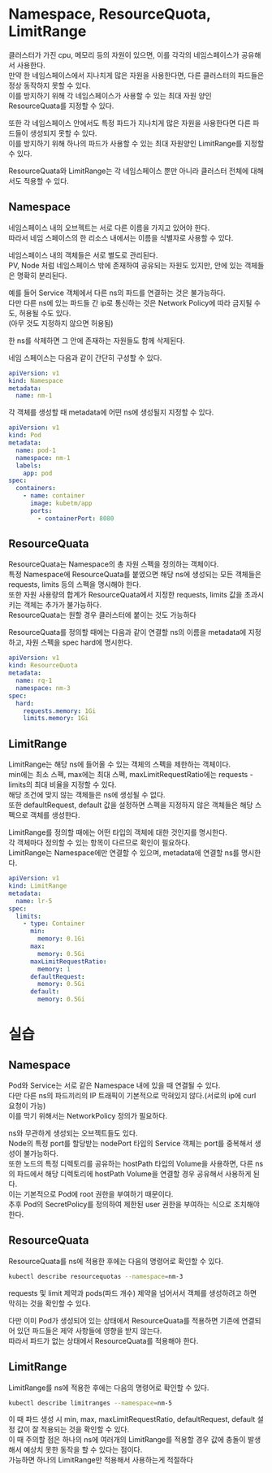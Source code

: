 # Namespace, ResourceQuota, LimitRange

클러스터가 가진 cpu, 메모리 등의 자원이 있으면, 이를 각각의 네임스페이스가 공유해서 사용한다.  
만약 한 네임스페이스에서 지나치게 많은 자원을 사용한다면, 다른 클러스터의 파드들은 정상 동작하지 못할 수 있다.  
이를 방지하기 위해 각 네임스페이스가 사용할 수 있는 최대 자원 양인 ResourceQuata를 지정할 수 있다.

또한 각 네임스페이스 안에서도 특정 파드가 지나치게 많은 자원을 사용한다면 다른 파드들이 생성되지 못할 수 있다.  
이를 방지하기 위해 하나의 파드가 사용할 수 있는 최대 자원양인 LimitRange를 지정할 수 있다.

ResourceQuata와 LimitRange는 각 네임스페이스 뿐만 아니라 클러스터 전체에 대해서도 적용할 수 있다.

## Namespace

네임스페이스 내의 오브젝트는 서로 다른 이름을 가지고 있어야 한다.  
따라서 네임 스페이스의 한 리소스 내에서는 이름을 식별자로 사용할 수 있다.

네임스페이스 내의 객체들은 서로 별도로 관리된다.  
PV, Node 처럼 네임스페이스 밖에 존재하여 공유되는 자원도 있지만, 안에 있는 객체들은 명확히 분리된다.

예를 들어 Service 객체에서 다른 ns의 파드를 연결하는 것은 불가능하다.  
다만 다른 ns에 있는 파드들 간 ip로 통신하는 것은 Network Policy에 따라 금지될 수도, 허용될 수도 있다.  
(아무 것도 지정하지 않으면 허용됨)

한 ns를 삭제하면 그 안에 존재하는 자원들도 함께 삭제된다.

네임 스페이스는 다음과 같이 간단히 구성할 수 있다.

```yaml
apiVersion: v1
kind: Namespace
metadata:
  name: nm-1
```

각 객체를 생성할 때 metadata에 어떤 ns에 생성될지 지정할 수 있다.

```yaml
apiVersion: v1
kind: Pod
metadata:
  name: pod-1
  namespace: nm-1
  labels:
    app: pod
spec:
  containers:
    - name: container
      image: kubetm/app
      ports:
        - containerPort: 8080
```

## ResourceQuata

ResourceQuata는 Namespace의 총 자원 스펙을 정의하는 객체이다.  
특정 Namespace에 ResourceQuata를 붙였으면 해당 ns에 생성되는 모든 객체들은 requests, limits 등의 스펙을 명시해야 한다.  
또한 자원 사용량의 합계가 ResourceQuata에서 지정한 requests, limits 값을 초과시키는 객체는 추가가 불가능하다.  
ResourceQuata는 원할 경우 클러스터에 붙이는 것도 가능하다

ResourceQuata를 정의할 때에는 다음과 같이 연결할 ns의 이름을 metadata에 지정하고, 자원 스펙을 spec hard에 명시한다.

```yaml
apiVersion: v1
kind: ResourceQuota
metadata:
  name: rq-1
  namespace: nm-3
spec:
  hard:
    requests.memory: 1Gi
    limits.memory: 1Gi
```

## LimitRange

LimitRange는 해당 ns에 들어올 수 있는 객체의 스펙을 제한하는 객체이다.  
min에는 최소 스펙, max에는 최대 스펙, maxLimitRequestRatio에는 requests - limits의 최대 비율을 지정할 수 있다.  
해당 조건에 맞지 않는 객체들은 ns에 생성될 수 없다.  
또한 defaultRequest, default 값을 설정하면 스펙을 지정하지 않은 객체들은 해당 스펙으로 객체를 생성한다.

LimitRange를 정의할 때에는 어떤 타입의 객체에 대한 것인지를 명시한다.  
각 객체마다 정의할 수 있는 항목이 다르므로 확인이 필요하다.  
LimitRange는 Namespace에만 연결할 수 있으며, metadata에 연결할 ns를 명시한다.

```yaml
apiVersion: v1
kind: LimitRange
metadata:
  name: lr-5
spec:
  limits:
    - type: Container
      min:
        memory: 0.1Gi
      max:
        memory: 0.5Gi
      maxLimitRequestRatio:
        memory: 1
      defaultRequest:
        memory: 0.5Gi
      default:
        memory: 0.5Gi
```

# 실습

## Namespace

Pod와 Service는 서로 같은 Namespace 내에 있을 때 연결될 수 있다.  
다만 다른 ns의 파드끼리의 IP 트래픽이 기본적으로 막혀있지 않다.(서로의 ip에 curl 요청이 가능)  
이를 막기 위해서는 NetworkPolicy 정의가 필요하다.

ns와 무관하게 생성되는 오브젝트들도 있다.  
Node의 특정 port를 할당받는 nodePort 타입의 Service 객체는 port를 중복해서 생성이 불가능하다.  
또한 노드의 특정 디렉토리를 공유하는 hostPath 타입의 Volume을 사용하면, 다른 ns의 파드에서 해당 디렉토리에 hostPath Volume을 연결할 경우 공유해서 사용하게 된다.  
이는 기본적으로 Pod에 root 권한을 부여하기 때문이다.  
추후 Pod의 SecretPolicy를 정의하여 제한된 user 권한을 부여하는 식으로 조치해야 한다.

## ResourceQuata

ResourceQuata를 ns에 적용한 후에는 다음의 명령어로 확인할 수 있다.

```bash
kubectl describe resourcequotas --namespace=nm-3
```

requests 및 limit 제약과 pods(파드 개수) 제약을 넘어서서 객체를 생성하려고 하면 막히는 것을 확인할 수 있다.

다만 이미 Pod가 생성되어 있는 상태에서 ResourceQuata를 적용하면 기존에 연결되어 있던 파드들은 제약 사항들에 영향을 받지 않는다.  
따라서 파드가 없는 상태에서 ResourceQuata를 적용해야 한다.

## LimitRange

LimitRange를 ns에 적용한 후에는 다음의 명령어로 확인할 수 있다.

```bash
kubectl describe limitranges --namespace=nm-5
```

이 때 파드 생성 시 min, max, maxLimitRequestRatio, defaultRequest, default 설정 값이 잘 적용되는 것을 확인할 수 있다.  
이 때 주의할 점은 하나의 ns에 여러개의 LimitRange를 적용할 경우 값에 충돌이 발생해서 예상치 못한 동작을 할 수 있다는 점이다.  
가능하면 하나의 LimitRange만 적용해서 사용하는게 적절하다
